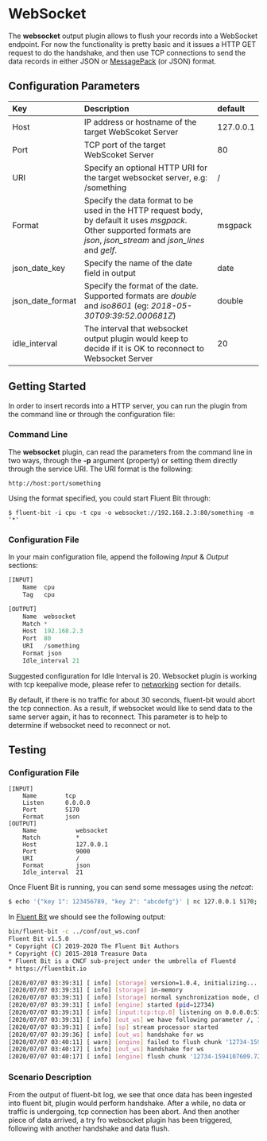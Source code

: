 # WebSocket

The **websocket** output plugin allows to flush your records into a WebSocket endpoint. For now the functionality is pretty basic and it issues a HTTP GET request to do the handshake, and then use TCP connections to send the data records in either JSON or [MessagePack](http://msgpack.org) \(or JSON\) format.

## Configuration Parameters

| Key | Description | default |
| :--- | :--- | :--- |
| Host | IP address or hostname of the target WebScoket Server | 127.0.0.1 |
| Port | TCP port of the target WebScoket Server | 80 |
| URI | Specify an optional HTTP URI for the target websocket server, e.g: /something | / |
| Format | Specify the data format to be used in the HTTP request body, by default it uses _msgpack_. Other supported formats are _json_, _json\_stream_ and _json\_lines_ and _gelf_. | msgpack |
| json\_date\_key | Specify the name of the date field in output | date |
| json\_date\_format | Specify the format of the date. Supported formats are _double_ and _iso8601_ \(eg: _2018-05-30T09:39:52.000681Z_\) | double |
| idle\_interval | The interval that websocket output plugin would keep to decide if it is OK to reconnect to Websocket Server | 20 |

## Getting Started

In order to insert records into a HTTP server, you can run the plugin from the command line or through the configuration file:

### Command Line

The **websocket** plugin, can read the parameters from the command line in two ways, through the **-p** argument \(property\) or setting them directly through the service URI. The URI format is the following:

```text
http://host:port/something
```

Using the format specified, you could start Fluent Bit through:

```text
$ fluent-bit -i cpu -t cpu -o websocket://192.168.2.3:80/something -m '*'
```

### Configuration File

In your main configuration file, append the following _Input_ & _Output_ sections:

```python
[INPUT]
    Name  cpu
    Tag   cpu

[OUTPUT]
    Name  websocket
    Match *
    Host  192.168.2.3
    Port  80
    URI   /something
    Format json
    Idle_interval 21
```

Suggested configuration for Idle Interval is 20. Websocket plugin is working with tcp keepalive mode, please refer to [networking](https://docs.fluentbit.io/manual/v/master/administration/networking#configuration-options) section for details.

By default, if there is no traffic for about 30 seconds, fluent-bit would abort the tcp connection. As a result, if websocket would like to send data to the same server again, it has to reconnect. This parameter is to help to determine if websocket need to reconnect or not.

## Testing

### Configuration File

```text
[INPUT]
    Name        tcp
    Listen      0.0.0.0
    Port        5170
    Format      json
[OUTPUT]
    Name           websocket
    Match          *
    Host           127.0.0.1
    Port           9000
    URI            /
    Format         json
    Idle_interval  21
```

Once Fluent Bit is running, you can send some messages using the _netcat_:

```bash
$ echo '{"key 1": 123456789, "key 2": "abcdefg"}' | nc 127.0.0.1 5170; sleep 35; echo '{"key 1": 123456789, "key 2": "abcdefg"}' | nc 127.0.0.1 5170
```

In [Fluent Bit](http://fluentbit.io) we should see the following output:

```bash
bin/fluent-bit -c ../conf/out_ws.conf
Fluent Bit v1.5.0
* Copyright (C) 2019-2020 The Fluent Bit Authors
* Copyright (C) 2015-2018 Treasure Data
* Fluent Bit is a CNCF sub-project under the umbrella of Fluentd
* https://fluentbit.io

[2020/07/07 03:39:31] [ info] [storage] version=1.0.4, initializing...
[2020/07/07 03:39:31] [ info] [storage] in-memory
[2020/07/07 03:39:31] [ info] [storage] normal synchronization mode, checksum disabled, max_chunks_up=128
[2020/07/07 03:39:31] [ info] [engine] started (pid=12734)
[2020/07/07 03:39:31] [ info] [input:tcp:tcp.0] listening on 0.0.0.0:5170
[2020/07/07 03:39:31] [ info] [out_ws] we have following parameter /, 127.0.0.1, 9000, 22
[2020/07/07 03:39:31] [ info] [sp] stream processor started
[2020/07/07 03:39:36] [ info] [out_ws] handshake for ws
[2020/07/07 03:40:11] [ warn] [engine] failed to flush chunk '12734-1594107609.72852130.flb', retry in 6 seconds: task_id=0, input=tcp.0 > output=websocket.0
[2020/07/07 03:40:17] [ info] [out_ws] handshake for ws
[2020/07/07 03:40:17] [ info] [engine] flush chunk '12734-1594107609.72852130.flb' succeeded at retry 1: task_id=1, input=tcp.0 > output=websocket.0
```

### Scenario Description

From the output of fluent-bit log, we see that once data has been ingested into fluent bit, plugin would perform handshake. After a while, no data or traffic is undergoing, tcp connection has been abort. And then another piece of data arrived, a try fro websocket plugin has been triggered, following with another handshake and data flush.

